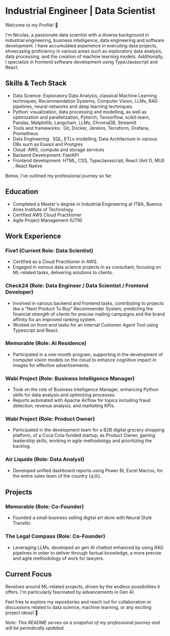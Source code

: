 # Industrial Engineer | Data Scientist
Welcome to my Profile! 👋

I'm Nicolas, a passionate data scientist with a diverse background in industrial engineering, business intelligence, data engineering and software development. I have accumulated experience in executing data projects, showcasing proficiency in various areas such as exploratory data analysis, data processing, and the creation of machine learning models. Additionally, I specialize in frontend software development using Type/Javascript and React.

## Skills & Tech Stack
- Data Science: Exploratory Data Analysis, classical Machine Learning techniques, Recommendation Systems, Computer Vision, LLMs, RAG pipelines, neural networks and deep learning techniques.
- Python:  visualization, data processing and modelling, as well as optimization and parallelization, Pytorch, Tensorflow, scikit-learn, Pandas, Matplotlib, Langchain, LLMs, ChromaDB, Streamlit
- Tools and frameworks:  Git, Docker, Jenkins, Terraform, Grafana, Prometheus
- Data Engineering:  SQL, ETLs modelling, Data Architecture in various DBs such as Exasol and Postgres
- Cloud: AWS, compute and storage services
- Backend Development: FastAPI
- Frontend development: HTML, CSS, Type/Javascript, React (Ant D, MUI) , React Native

Below, I've outlined my professional journey so far:

## Education
- Completed a Master's degree in Industrial Engineering at ITBA, Buenos Aires Institute of Technology.
- Certified AWS Cloud Practitioner
- ⁠Agile Project Management (UTN)

## Work Experience

### Five1 (Current Role: Data Scientist)
- Certified as a Cloud Practitioner in AWS.
- Engaged in various data science projects in as consultant, focusing on ML-related tasks, delivering solutions to clients.

### Check24 (Role: Data Engineer / Data Scientist / Frontend Developer)
- Involved in various backend and frontend tasks, contributing to projects like a "Next Product To Buy" Recommender System, predicting the financial strength of clients for precise mailing campaigns and the brand affinity for an improved ranking system.
- Worked on front-end tasks for an internal Customer Agent Tool using Typescript and React.

### Memorable (Role: AI Residence)
- Participated in a one-month program, supporting in the development of computer vision models on the cloud to enhance cognitive impact in images for effective advertisements.

### Wabi Project (Role: Business Intelligence Manager) 
- Took on the role of Business Intelligence Manager, enhancing Python skills for data analysis and optimizing processes.
- Reports automated with Apache Airflow for topics including fraud detection, revenue analysis, and marketing KPIs.

### Wabi Project (Role: Product Owner)
- Participated in the development team for a B2B digital grocery shopping platform, of a Coca Cola-funded startup, as Product Owner, gaining leadership skills, working in agile methodology and prioritizing the backlog. 

### Air Liquide (Role: Data Analyst)
- Developed unified dashboard reports using Power BI, Excel Macros, for the entire sales team of the country (🇦🇷).

## Projects

### Memorable (Role: Co-Founder)
- Founded a small business selling digital art done with Neural Style Transfer.

### The Legal Compass (Role: Co-Founder)
- Leveraging LLMs, developed an gen AI chatbot enhanced by using RAG pipelines in order to deliver through factual knowledge, a more precise and agile methodology of work for lawyers. 

## Current Focus
Revolves around ML-related projects, driven by the endless possibilities it offers. I'm particularly fascinated by advancements in Gen AI.

Feel free to explore my repositories and reach out for collaboration or discussions related to data science, machine learning, or any exciting project ideas! 🚀

*Note: This README serves as a snapshot of my professional journey and will be periodically updated.*
